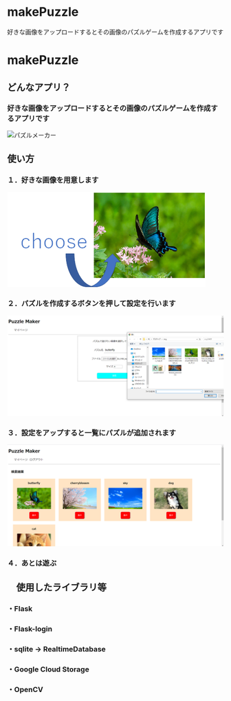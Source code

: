 # makePuzzle
好きな画像をアップロードするとその画像のパズルゲームを作成するアプリです

# makePuzzle

## どんなアプリ？
### 好きな画像をアップロードするとその画像のパズルゲームを作成するアプリです　　
  
<img src = "./materialspuzzlemaker.png" alt = "パズルメーカー">

##  使い方
### １．好きな画像を用意します  
<img src = "./materials/choose.png" alt ="好きな画像を選択">   
  
### ２．パズルを作成するボタンを押して設定を行います  
<img src = "./materials/upload.png" alt ="パズルの設定">  

### ３．設定をアップすると一覧にパズルが追加されます   
<img src = "./materials/select.png">

### ４．あとは遊ぶ

## 　使用したライブラリ等
### ・Flask  
### ・Flask-login  
### ・sqlite  -> RealtimeDatabase
### ・Google Cloud Storage  
### ・OpenCV 
